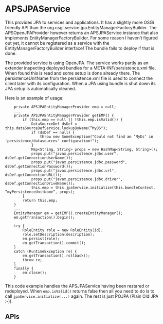 # APSJPAService

This provides JPA to services and applications. It has a slightly more OSGi friendly API than the org.osgi.service.jpa.EntityManagerFactoryBuilder. The APSOpenJPAProvider however returns an APSJPAService instance that also implements EntityManagerFactoryBuilder. For some reason I haven’t figured out yet, it cannot be registered as a service with the EntityManagerFactoryBuilder interface! The bundle fails to deploy if that is done. 

The provided service is using OpenJPA. The service works partly as an extender inspecting deployed bundles for a META-INF/persistence.xml file. When found this is read and some setup is done already there. The persistenceUnitName from the persistence.xml file is used to connect the client later with its configuration. When a JPA using bundle is shut down its JPA setup is automatically cleaned.

Here is an example of usage:

		private APSJPAEntityManagerProvider emp = null;
		...
		private APSJPAEntityManagerProvider getEMP() {
		    if (this.emp == null || !this.emp.isValid()) {
                DataSourceDef dsDef = this.dataSourceDefService.lookupByName(”MyDS");
                if (dsDef == null) {
                    throw new SomeException("Could not find an ’MyDs’ in 'persistence/datasources' configuration!");
                }
                Map<String, String> props = new HashMap<String, String>();
                props.put("javax.persistence.jdbc.user", dsDef.getConnectionUserName());
                props.put("javax.persistence.jdbc.password", dsDef.getConnectionPassword());
                props.put("javax.persistence.jdbc.url", dsDef.getConnectionURL());
                props.put("javax.persistence.jdbc.driver", dsDef.getConnectionDriveName());
                this.emp = this.jpaService.initialize(this.bundleContext, ”myPersistenceUnitName”, props);
            }
            return this.emp;
        }
        ...
        EntityManager em = getEMP().createEntityManager();
        em.getTransaction().begin();

        try {
            RoleEntity role = new RoleEntity(id);
            role.setDescription(description);
            em.persist(role);
            em.getTransaction().commit();
        }
        catch (RuntimeException re) {
            em.getTransaction().rollback();
            throw re;
        }
        finally {
            em.close();
        }
            
This code example handles the APSJPAService having been restared or redeployed. When `emp.isValid()` returns false then all you need to do is to call `jpaService.initialize(...)` again. The rest is just POJPA (Plain Old JPA :-)). 

## APIs

